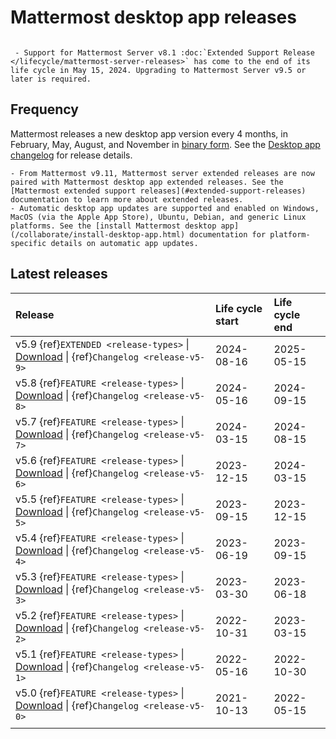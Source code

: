 # Mattermost desktop app releases

```{include} ../_static/badges/allplans-cloud-selfhosted.md
```

```{Important}
 - Support for Mattermost Server v8.1 :doc:`Extended Support Release </lifecycle/mattermost-server-releases>` has come to the end of its life cycle in May 15, 2024. Upgrading to Mattermost Server v9.5 or later is required.
```

## Frequency

Mattermost releases a new desktop app version every 4 months, in February, May, August, and November in [binary form](https://docs.mattermost.com/collaborate/install-desktop-app.html#install-and-update-the-mattermost-desktop-app). See the [Desktop app changelog](/lifecycle/desktop-app-changelog) for release details.


```{Important}
- From Mattermost v9.11, Mattermost server extended releases are now paired with Mattermost desktop app extended releases. See the [Mattermost extended support releases](#extended-support-releases) documentation to learn more about extended releases.
- Automatic desktop app updates are supported and enabled on Windows, MacOS (via the Apple App Store), Ubuntu, Debian, and generic Linux platforms. See the [install Mattermost desktop app](/collaborate/install-desktop-app.html) documentation for platform-specific details on automatic app updates.
```

## Latest releases

| **Release** | **Life cycle start** | **Life cycle end** |
|:---|:---|:---|
| v5.9 {ref}`EXTENDED <release-types>` \| [Download]() \| {ref}`Changelog <release-v5-9>` | 2024-08-16 | 2025-05-15 |
| v5.8 {ref}`FEATURE <release-types>` \| [Download](https://github.com/mattermost/desktop/releases/tag/v5.8.0) \| {ref}`Changelog <release-v5-8>` | 2024-05-16 | 2024-09-15 |
| v5.7 {ref}`FEATURE <release-types>` \| [Download](https://github.com/mattermost/desktop/releases/tag/v5.7.0) \| {ref}`Changelog <release-v5-7>` | 2024-03-15 | 2024-08-15 |
| v5.6 {ref}`FEATURE <release-types>` \| [Download](https://github.com/mattermost/desktop/releases/tag/v5.6.0) \| {ref}`Changelog <release-v5-6>` | 2023-12-15 | 2024-03-15 |
| v5.5 {ref}`FEATURE <release-types>` \| [Download](https://github.com/mattermost/desktop/releases/tag/v5.5.0) \| {ref}`Changelog <release-v5-5>` | 2023-09-15 | 2023-12-15 |
| v5.4 {ref}`FEATURE <release-types>` \| [Download](https://github.com/mattermost/desktop/releases/tag/v5.4.0) \| {ref}`Changelog <release-v5-4>` | 2023-06-19 | 2023-09-15 |
| v5.3 {ref}`FEATURE <release-types>` \| [Download](https://github.com/mattermost/desktop/releases/tag/v5.3.0) \| {ref}`Changelog <release-v5-3>` | 2023-03-30 | 2023-06-18 |
| v5.2 {ref}`FEATURE <release-types>` \| [Download](https://github.com/mattermost/desktop/releases/tag/v5.2.0) \| {ref}`Changelog <release-v5-2>` | 2022-10-31 | 2023-03-15 |
| v5.1 {ref}`FEATURE <release-types>` \| [Download](https://github.com/mattermost/desktop/releases/tag/v5.1.0) \| {ref}`Changelog <release-v5-1>` | 2022-05-16 | 2022-10-30 |
| v5.0 {ref}`FEATURE <release-types>` \| [Download](https://github.com/mattermost/desktop/releases/tag/v5.0.0) \| {ref}`Changelog <release-v5-0>` | 2021-10-13 | 2022-05-15 |
|  |  |  |
